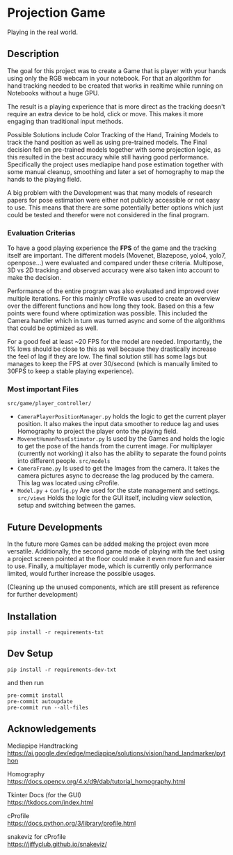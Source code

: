 # Projection Game
Playing in the real world.

## Description
The goal for this project was to create a Game that is player with your hands using only the RGB webcam in your notebook. For that an algorithm for hand tracking needed to be created that works in realtime while running on Notebooks without a huge GPU.

The result is a playing experience that is more direct as the tracking doesn't require an extra device to be hold, click or move. This makes it more engaging than traditional input methods.

Possible Solutions include Color Tracking of the Hand, Training Models to track the hand position as well as using pre-trained models. The Final decision fell on pre-trained models together with some projection logic, as this resulted in the best accuracy while still having good performance. Specifically the project uses mediapipe hand pose estimation together with some manual cleanup, smoothing and later a set of homography to map the hands to the playing field.

A big problem with the Development was that many models of research papers for pose estimation were either not publicly accessible or not easy to use. This means that there are some potentially better options which just could be tested and therefor were not considered in the final program.

### Evaluation Criterias

To have a good playing experience the **FPS** of the game and the tracking itself are important. The different models (Movenet, Blazepose, yolo4, yolo7, openpose...) were evaluated and compared under these criteria. Multipose, 3D vs 2D tracking and observed accuracy were also taken into account to make the decision.

Performance of the entire program was also evaluated and improved over multiple iterations. For this mainly cProfile was used to create an overview over the different functions and how long they took. Based on this a few points were found where optimization was possible. This included the Camera handler which in turn was turned async and some of the algorithms that could be optimized as well.

For a good feel at least ~20 FPS for the model are needed. Importantly, the 1% lows should be close to this as well because they drastically increase the feel of lag if they are low. The final solution still has some lags but manages to keep the FPS at over 30/second (which is manually limited to 30FPS to keep a stable playing experience).


### Most important Files

`src/game/player_controller/`
* `CameraPlayerPositionManager.py` 
	holds the logic to get the current player position. It also makes the input data smoother to reduce lag and uses Homography to project the player onto the playing field.
* `MovenetHumanPoseEstimator.py`
	Is used by the Games and holds the logic to get the pose of the hands from the current image. For multiplayer (currently not working) it also has the ability to separate the found points into different people.
`src/models`
* `CameraFrame.py`
	Is used to get the Images from the camera. It takes the camera pictures async to decrease the lag produced by the camera. This lag was located using cProfile.
* `Model.py` + `Config.py`
	Are used for the state management and settings.
`src/views`
	Holds the logic for the GUI itself, including view selection, setup and switching between the games.

## Future Developments

In the future more Games can be added making the project even more versatile. Additionally, the second game mode of playing with the feet using a project screen pointed at the floor could make it even more fun and easier to use.
Finally, a multiplayer mode, which is currently only performance limited, would further increase the possible usages. 

(Cleaning up the unused components, which are still present as reference for further development)


## Installation
```
pip install -r requirements-txt
```

## Dev Setup
```
pip install -r requirements-dev-txt
```
and then run
```
pre-commit install
pre-commit autoupdate
pre-commit run --all-files
```


## Acknowledgements

Mediapipe Handtracking  
https://ai.google.dev/edge/mediapipe/solutions/vision/hand_landmarker/python

Homography  
https://docs.opencv.org/4.x/d9/dab/tutorial_homography.html

Tkinter Docs (for the GUI)  
https://tkdocs.com/index.html

cProfile  
https://docs.python.org/3/library/profile.html

snakeviz for cProfile  
https://jiffyclub.github.io/snakeviz/


